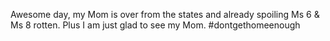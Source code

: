 <!--
id: 1198400801
link: http://kevinisom.info/post/1198400801/awesome-day-my-mom-is-over-from-the-states-and
slug: awesome-day-my-mom-is-over-from-the-states-and
date: Tue Sep 28 2010 02:44:39 GMT+1300 (NZDT)
raw: {"blog_name":"kevinisom","id":1198400801,"post_url":"http://kevinisom.info/post/1198400801/awesome-day-my-mom-is-over-from-the-states-and","slug":"awesome-day-my-mom-is-over-from-the-states-and","type":"text","date":"2010-09-27 13:44:39 GMT","timestamp":1285595079,"state":"published","format":"html","reblog_key":"dnb87XQq","tags":[],"short_url":"http://tmblr.co/Zw68Yy17RYKX","highlighted":[],"feed_item":"http://twitter.com/kev_nz/statuses/25667350165","from_feed_id":"650289","note_count":0,"title":null,"body":"<p>Awesome day, my Mom is over from the states and already spoiling Ms 6 &amp; Ms 8 rotten. Plus I am just glad to see my Mom. #dontgethomeenough</p>"}
publish: 2010-09-028
tags: 
title: null
-->


Awesome day, my Mom is over from the states and already spoiling Ms 6 &
Ms 8 rotten. Plus I am just glad to see my Mom. \#dontgethomeenough


